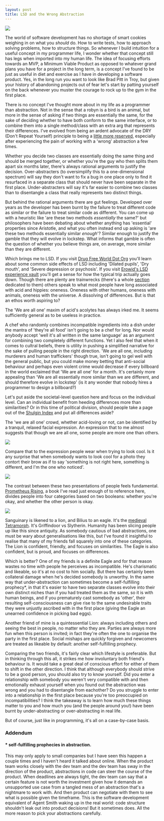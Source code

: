 ```yaml
---
layout: post
title: LSD and the Wrong Abstraction
---
```


![](https://i.imgur.com/7fsUko5.png)

The world of software development has no shortage of smart cookies weighing in on what you _should_ do. How to write tests, how to approach solving problems, how to structure things. So whenever I build intuition for a useful concept in my programmer life, I wonder whether that concept still has legs when imported into my human life. The idea of focusing efforts towards an MVP, a Minimum Viable Product as opposed to whatever grand plans you have for a project in the long term, is a concept I've found to be just as useful in diet and exercise as I have in developing a software product. Yes, in the long run you want to look like Brad Pitt in Troy, but given your history of abandoning projects out of fear let's start by patting yourself on the back whenever you muster the courage to rock up to the gym in the first place.

There is no concept I've thought more about in my life as a programmer than abstraction. Not in the sense that a robyn is a bird is an animal, but more in the sense of asking if two things are essentially the same, for the sake of deciding whether to have both conform to the same interface, or to combine them into a single method/class with an extra arg that represents their differences. I've evolved from being an ardent advocate of the DRY (Don't Repeat Yourself) principle to being a [little more reserved](https://jesseduffield.com/beginners-guide-to-abstraction/), especially after experiencing the pain of working with a 'wrong' abstraction a few times.

Whether you decide two classes are essentially doing the same thing and should be merged together, or whether you're the guy who then splits them apart six months later, there's always rational arguments to justify the decision. Over-abstracters (to oversimplify this to a one-dimensional spectrum) will say they don't want to fix a bug in one place only to find it resurfaced in a separate class that should never have been separate in the first place. Under-abstracters will say it's far easier to combine two classes than to disentangle a class that really represents two distinct things.

But behind the rational arguments there are gut feelings. Developed over years as the developer has been burnt by the failure to treat different code as similar or the failure to treat similar code as different. You can come up with a heuristic like 'are these two methods _essentially_ the same?' but philosophers have been debating about whether anything has 'essential' properties since Aristotle, and what you often instead end up asking is 'are these two methods essentially similar _enough_'? Similar enough to justify the gamble that they will evolve in lockstep. What informs that gamble is often the question of whether you believe things are, on average, more similar than they are different.

Which brings me to LSD. If you visit [Drug Free World Dot Org](https://www.drugfreeworld.org/drugfacts/lsd/the-harmful-effects-of-lsd.html) you'll learn about some common side effects of LSD including 'Dilated pupils', 'Dry mouth', and 'Severe depression or psychosis'. If you visit [Erowid's LSD experience vault](https://www.erowid.org/experiences/subs/exp_LSD.shtml) you'll get a sense for how the typical trip actually goes down. Though there are plenty are trainwrecks (there's a whole [section](https://www.erowid.org/experiences/subs/exp_LSD_Train_Wrecks_Trip_Disasters.shtml) dedicated to them) others speak to what most people have long associated with acid and hippies: oneness. Oneness with other humans, oneness with animals, oneness with the universe. A dissolving of differences. But is that an ethos worth aspiring to?

The 'We are all one' maxim of acid's acolytes has always irked me. It seems sufficiently general as to be useless in practice.

A chef who randomly combines incompatible ingredients into a dish under the mantra of 'they're all food' isn't going to be a chef for long. Nor would anybody accept 'well it's all written in the same language' as an argument for combining two completely different functions. Yet I also feel that when it comes to cultral beliefs, there is utility in pushing a simplified narrative for the sake of pulling people in the right direction. 'We are all one, including murderers and human traffickers' though true, isn't going to gel well with the general public, but you could make money betting that anti-social behaviour and perhaps even violent crime would decrease if every billboard in the world exclaimed that 'We are all one' for a month. It's certainly more appealing than 'We are all essentially more similar than we are different, and should therefore evolve in lockstep' (is it any wonder that nobody hires a programmer to design a billboard?)

Let's put aside the societal-level question here and focus on the individual level. Can an individual benefit from heeding differences more than similarities? Or in this time of political division, should people take a page out of the [Shulgin Index](https://www.goodreads.com/book/show/11505592-the-shulgin-index-volume-one) and put all differences aside?

The 'we are all one' crowd, whether acid-loving or not, can be identified by a tranquil, relaxed facial expression. An expression that to me almost suggests that though we are all one, some people are more one than others.

![](https://i.imgur.com/4i1qVTU.jpg)

Compare that to the expression people wear when trying to look cool. Is it any surprise that when somebody wants to look cool for a photo they contort their brow as if to say 'something is not right here, something is different, and I'm the one who noticed'.

![](https://i.imgur.com/3QDf1vS.jpg)

The contrast between these two presentations of people feels fundamental. [Prometheus Rising](http://sixcrows.org/library/PromethiusRisingByRobertAntonWilson.pdf), a book I've read just enough of to reference here, divides people into four categories based on two booleans: whether you're okay, and whether the other person is okay.

![](https://i.imgur.com/HlUp1Gv.png)

Sanguinary is likened to a lion, and Bilius to an eagle. It's the [medieval Tetramorph](https://en.wikipedia.org/wiki/Tetramorph). It's Griffindoor vs Slytherin. Humanity has been slicing people up like this since antiquity. As somebody cautious of bad abstractions, one must be wary about generalisations like this, but I've found it insightful to realise that many of my friends fall squarely into one of these categories. The Lion is confident, friendly, and focuses on similarities. The Eagle is also confident, but is proud, and focuses on differences.

Which is better? One of my friends is a definite Eagle and for that reason wastes no time with people he perceives as incompatible. He's charismatic and likeable, so it's at no cost to him socially. But there has certainly been collateral damage when he's decided somebody is unworthy. In the same way that under-abstraction can sometimes become a self-fulfilling prophecy\*, in that it's easier to have two separate classes evolve into their own distinct niches than if you had treated them as the same, so it is with human beings, and if you prematurely cast somebody as 'other', their resulting self-consciousness can give rise to the same undesirable traits they were unjustly ascribed with in the first place (giving the Eagle an unearned confidence in picking bad eggs).

Another friend of mine is a quintessential Lion: always including others and seeing the best in people, no matter who they are. Parties are always more fun when this person is invited; in fact they're often the one to organise the party in the first place. Social mishaps are quickly forgiven and newcomers are treated as likeable by default: another self-fulfilling prophecy.

Comparing the two friends, it's fairly clear which lifestyle is preferable. But in thinking through this all, it strikes me how involuntary both friend's behaviour is. It would take a great deal of conscious effort for either of them to shift in the other direction. I think that although everybody should strive to be a good person, you should also try to know yourself. Did you enter a relationship with somebody you weren't very compatible with and then emotionally exhaust yourself when you found out the abstraction was wrong and you had to disentangle from eachother? Do you struggle to enter into a relationship in the first place because you're too preoccupied on incompatibilities? I think the takeaway is to learn how much these things matter to you and how much you (and the people around you!) have been burnt by under-abstracting or over-abstracting in real life.

But of course, just like in programming, it's all on a case-by-case basis.

### Addendum

#### \* self-fulfilling prophecies in abstraction.

This may only apply to small companies but I have seen this happen a couple times and I haven't heard it talked about online. When the product team works closely with the dev team and the dev team has sway in the direction of the product, abstractions in code can steer the course of the product. When deadlines are always tight, the dev team can say that a certain feature is not worth the investment given how it demands an unsupported use case from a tangled mess of an abstraction that's a nightmare to work with. And then product can negotiate with them to see what is possible given the timeframe. This is the software development equivalent of Agent Smith waking up in the real world: code structure shouldn't leak out into product decisions! But it sometimes does. All the more reason to pick your abstractions carefully.
